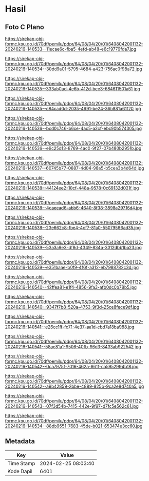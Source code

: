 # Hasil

## Foto C Plano

https://sirekap-obj-formc.kpu.go.id/70df/pemilu/pdpr/64/08/04/20/01/6408042001132-20240216-140533--11ecae6c-fba5-4efd-ab48-e6c19779fda7.jpg

https://sirekap-obj-formc.kpu.go.id/70df/pemilu/pdpr/64/08/04/20/01/6408042001132-20240216-140534--30dd9a01-5795-4684-a423-756ac0f98a72.jpg

https://sirekap-obj-formc.kpu.go.id/70df/pemilu/pdpr/64/08/04/20/01/6408042001132-20240216-140535--333ab0ad-4e6b-412d-bee3-684611501a61.jpg

https://sirekap-obj-formc.kpu.go.id/70df/pemilu/pdpr/64/08/04/20/01/6408042001132-20240216-140535--c84cad0d-2035-4991-be24-36b881a61120.jpg

https://sirekap-obj-formc.kpu.go.id/70df/pemilu/pdpr/64/08/04/20/01/6408042001132-20240216-140536--bcd0c746-b6ce-4ac5-a3cf-ebc90b574305.jpg

https://sirekap-obj-formc.kpu.go.id/70df/pemilu/pdpr/64/08/04/20/01/6408042001132-20240216-140536--e9c25d13-8769-4ac0-9f27-07b480b2951b.jpg

https://sirekap-obj-formc.kpu.go.id/70df/pemilu/pdpr/64/08/04/20/01/6408042001132-20240216-140537--60745b77-0887-4d04-98a5-b5cea3b4d64d.jpg

https://sirekap-obj-formc.kpu.go.id/70df/pemilu/pdpr/64/08/04/20/01/6408042001132-20240216-140538--44124ee2-10cf-448a-9578-0c69132d031f.jpg

https://sirekap-obj-formc.kpu.go.id/70df/pemilu/pdpr/64/08/04/20/01/6408042001132-20240216-140538--4caeead6-abb6-4640-8f38-3898a29716d4.jpg

https://sirekap-obj-formc.kpu.go.id/70df/pemilu/pdpr/64/08/04/20/01/6408042001132-20240216-140538--23e662c8-fbe4-4cf7-81a0-55079566ad35.jpg

https://sirekap-obj-formc.kpu.go.id/70df/pemilu/pdpr/64/08/04/20/01/6408042001132-20240216-140539--53a3a6e3-df8d-4349-834a-3312dbb1ba23.jpg

https://sirekap-obj-formc.kpu.go.id/70df/pemilu/pdpr/64/08/04/20/01/6408042001132-20240216-140539--e351baae-b0f9-4f6f-a312-eb7988782c3d.jpg

https://sirekap-obj-formc.kpu.go.id/70df/pemilu/pdpr/64/08/04/20/01/6408042001132-20240216-140540--42ffea81-e1f4-4856-9fa3-afb0dc0b78b5.jpg

https://sirekap-obj-formc.kpu.go.id/70df/pemilu/pdpr/64/08/04/20/01/6408042001132-20240216-140540--9347f7b8-520a-4753-9f3d-25ce8fece9df.jpg

https://sirekap-obj-formc.kpu.go.id/70df/pemilu/pdpr/64/08/04/20/01/6408042001132-20240216-140541--e26cc1ff-fc71-4e37-aa1d-cbd7a18ba988.jpg

https://sirekap-obj-formc.kpu.go.id/70df/pemilu/pdpr/64/08/04/20/01/6408042001132-20240216-140541--58ae81a1-9506-40fb-96d3-8433ab922542.jpg

https://sirekap-obj-formc.kpu.go.id/70df/pemilu/pdpr/64/08/04/20/01/6408042001132-20240216-140542--0ca7975f-7016-462a-861f-ca5952994b18.jpg

https://sirekap-obj-formc.kpu.go.id/70df/pemilu/pdpr/64/08/04/20/01/6408042001132-20240216-140542--a9b42859-2bbe-4889-825b-9ca2e8d740a5.jpg

https://sirekap-obj-formc.kpu.go.id/70df/pemilu/pdpr/64/08/04/20/01/6408042001132-20240216-140543--07f3d54b-7415-442e-9f97-d7fc5e562c61.jpg

https://sirekap-obj-formc.kpu.go.id/70df/pemilu/pdpr/64/08/04/20/01/6408042001132-20240216-140534--88db9551-7683-45de-b021-653474e3cc60.jpg


## Metadata

| Key        | Value               |
| ---------- | ------------------- |
| Time Stamp | 2024-02-25 08:03:40 |
| Kode Dapil | 6401                |



